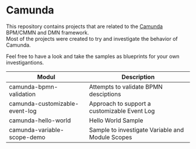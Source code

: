 # Camunda

This repository contains projects that are related to the [Camunda](https://camunda.org/) BPM/CMMN and DMN framework.  
Most of the projects were created to try and investigate the behavior of Camunda.

Feel free to have a look and take the samples as blueprints for your own investigantions.

|Modul                           |Description                                |
|--------------------------------|-------------------------------------------|
|camunda-bpmn-validation         |Attempts to validate BPMN desciptions      |
|camunda-customizable-event-log  |Approach to support a customizable Event Log|
|camunda-hello-world             |Hello World Sample                         |
|camunda-variable-scope-demo     |Sample to investigate Variable and Module Scopes|
